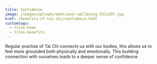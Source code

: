 ```yaml
---
title: Confidence
image: /images/uploads/emotional-wellbeing-551x297.jpg
href: /benefits-of-tai-chi/confidence.html
customtags:
  - tiles-home
  - tiles-benefits
---
```

  Regular practise of Tai Chi connects us with our bodies, this allows us to feel more grounded both physically and emotionally. This building connection with ourselves leads to a deeper sense of confidence.